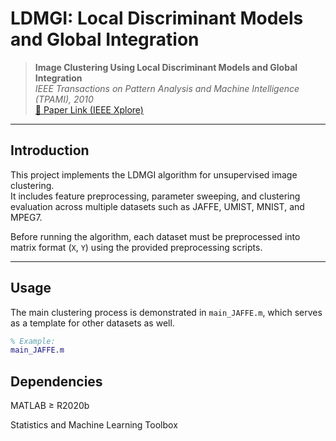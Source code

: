 # LDMGI: Local Discriminant Models and Global Integration

> **Image Clustering Using Local Discriminant Models and Global Integration**  
> *IEEE Transactions on Pattern Analysis and Machine Intelligence (TPAMI), 2010*  
> [🔗 Paper Link (IEEE Xplore)](https://ieeexplore.ieee.org/abstract/document/5454426)

---

## Introduction

This project implements the LDMGI algorithm for unsupervised image clustering.  
It includes feature preprocessing, parameter sweeping, and clustering evaluation across multiple datasets such as JAFFE, UMIST, MNIST, and MPEG7.

Before running the algorithm, each dataset must be preprocessed into matrix format (`X`, `Y`) using the provided preprocessing scripts.

---

## Usage

The main clustering process is demonstrated in `main_JAFFE.m`, which serves as a template for other datasets as well.

```matlab
% Example:
main_JAFFE.m
```
## Dependencies
MATLAB ≥ R2020b

Statistics and Machine Learning Toolbox
